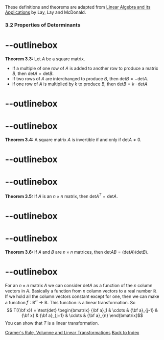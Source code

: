These definitions and theorems are adapted from [Linear Algebra and its Applications](https://www.cartagena99.com/recursos/alumnos/temarios/210609113348-Linear%20Algebra%20and%20its%20applications.pdf) by Lay, Lay and McDonald.

### 3.2 Properties of Determinants

# --outlinebox
**Theorem 3.3:**  Let $A$ be a square matrix.
- If a multiple of one row of $A$ is added to another row to produce a matrix $B$, then $\text{det}A = \text{det}B$.
- If two rows of $A$ are interchanged to produce $B$, then $\text{det}B = - \text{det}A$.
- if one row of $A$ is multiplied by $k$ to produce $B$, then $\text{det}B = k \cdot \text{det}A$
# --outlinebox

# --outlinebox
**Theorem 3.4:**  A square matrix $A$ is invertible if and only if  $\text{det}A \not = 0$.
# --outlinebox

# --outlinebox
**Theorem 3.5:**  If $A$ is an $n \times n$ matrix, then  $\text{det}A^T = \text{det}A$.
# --outlinebox

# --outlinebox
**Theorem 3.6:**  If $A$ and $B$ are $n \times n$ matrices, then  $\text{det}AB = (\text{det}A)(\text{det}B)$.
# --outlinebox

For an $n \times n$ matrix $A$ we can consider $\text{det}A$ as a function of the $n$ column vectors in $A$.  Basically a function from $n$ column vectors to a real number $\mathbb{R}$.  If we hold all the column vectors constant except for one, then we can make a function $f: \mathbb{R}^n \rightarrow \mathbb{R}$.  This function is a linear transformation.  So 
$$
T({\bf x}) = \text{det} 
\begin{bmatrix}
{\bf a}_1 & \cdots & {\bf a}_{j-1} & {\bf x} &  {\bf a}_{j+1} & \cdots & {\bf a}_{n}
\end{bmatrix}$$
You can show that $T$ is a linear transformation.

[Cramer's Rule, Volumne and Linear Transformations](/pages/LA13)
[Back to Index](/pages/andre)